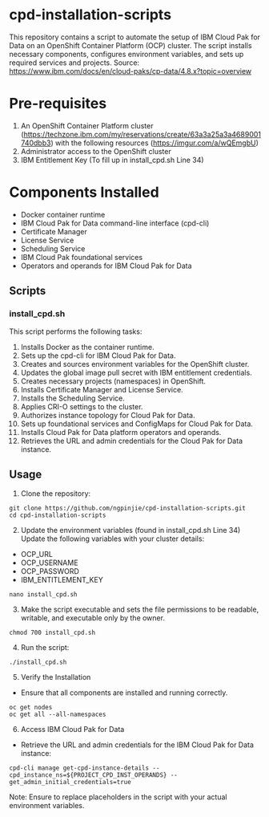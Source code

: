 # cpd-installation-scripts
This repository contains a script to automate the setup of IBM Cloud Pak for Data on an OpenShift Container Platform (OCP) cluster. The script installs necessary components, configures environment variables, and sets up required services and projects. Source: https://www.ibm.com/docs/en/cloud-paks/cp-data/4.8.x?topic=overview

# Pre-requisites
1. An OpenShift Container Platform cluster (https://techzone.ibm.com/my/reservations/create/63a3a25a3a4689001740dbb3) with the following resources (https://imgur.com/a/wQEmgbU)
2. Administrator access to the OpenShift cluster
3. IBM Entitlement Key (To fill up in install_cpd.sh Line 34)

# Components Installed
- Docker container runtime
- IBM Cloud Pak for Data command-line interface (cpd-cli)
- Certificate Manager
- License Service
- Scheduling Service
- IBM Cloud Pak foundational services
- Operators and operands for IBM Cloud Pak for Data

## Scripts

### install_cpd.sh

This script performs the following tasks:
1. Installs Docker as the container runtime.
2. Sets up the cpd-cli for IBM Cloud Pak for Data.
3. Creates and sources environment variables for the OpenShift cluster.
4. Updates the global image pull secret with IBM entitlement credentials.
5. Creates necessary projects (namespaces) in OpenShift.
6. Installs Certificate Manager and License Service.
7. Installs the Scheduling Service.
8. Applies CRI-O settings to the cluster.
9. Authorizes instance topology for Cloud Pak for Data.
10. Sets up foundational services and ConfigMaps for Cloud Pak for Data.
11. Installs Cloud Pak for Data platform operators and operands.
12. Retrieves the URL and admin credentials for the Cloud Pak for Data instance.

## Usage
1. Clone the repository:
```
git clone https://github.com/ngpinjie/cpd-installation-scripts.git
cd cpd-installation-scripts
```


2. Update the environment variables (found in install_cpd.sh Line 34)
Update the following variables with your cluster details:
- OCP_URL
- OCP_USERNAME
- OCP_PASSWORD
- IBM_ENTITLEMENT_KEY
```
nano install_cpd.sh
```


3. Make the script executable and sets the file permissions to be readable, writable, and executable only by the owner.
```
chmod 700 install_cpd.sh
```


4. Run the script:
```
./install_cpd.sh
```


5. Verify the Installation
- Ensure that all components are installed and running correctly.
```
oc get nodes
oc get all --all-namespaces
```


6. Access IBM Cloud Pak for Data
- Retrieve the URL and admin credentials for the IBM Cloud Pak for Data instance:
```
cpd-cli manage get-cpd-instance-details --cpd_instance_ns=${PROJECT_CPD_INST_OPERANDS} --get_admin_initial_credentials=true
```

Note: Ensure to replace placeholders in the script with your actual environment variables.
